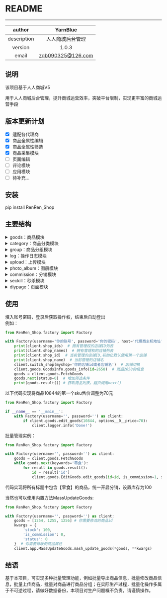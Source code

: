 # README
***
|   author    |     YarnBlue      |
|:-----------:|:-----------------:|
| description |     人人商城后台管理      |
|   version   |       1.0.3       |
|   email   | zqb090325@126.com |

## 说明
该项目基于人人商城V5

用于人人商城后台管理，提升商城运营效率，突破平台限制，实现更丰富的商城运营手段

## 版本更新计划
- [x] 适配各代理商
- [x] 商品全属性编辑
- [x] 商品全属性筛选
- [x] 商品采集模块
- [ ] 页面编辑
- [ ] 评论模块
- [ ] 应用模块
- [ ] 待补充...

## 安装
pip install RenRen_Shop

## 主要结构
<details><summary>goods：商品模块</summary>
goods_info : 商品信息<br>
add_goods : 增加商品<br>
edit_goods : 编辑商品<br>
FetchGoods : 获取商品列表<br>
fetch_goodsId_list: 筛选商品id列表<br>
filter_goods: 全属性筛选商品<br>
goods_key_value: 商品属性值
</details>
<details><summary>category：商品分类模块</summary>
category_list : 商品分类<br>
set_category: 批量设置分类
</details>
<details><summary>group：商品分组模块</summary>
groups_info : 商品分组信息<br>
FetchGroups : 获取商品分组列表<br>
add_group : 增加商品分组<br>
update_group : 更新商品分组
</details>
<details><summary>log：操作日志模块</summary>
log_info : 账户操作日志信息<br>
FetchLogList : 获取操作日志列表<br>
</details>
<details><summary>upload：上传模块</summary>
img_uploader : 上传图片<br>
</details>
<details><summary>photo_album：图册模块</summary>
add_album : 增加图片分组<br>
</details>
<details><summary>commission：分销模块</summary>
change_agent : 更换分销上下级<br>
FetchAgentList: 分销商列表<br>
FetchGoodsCommissionList: 分销商品列表<br>
cancel_goods_commission: 商品取消分销<br>
add_goods_commission: 商品开启分销
</details>
<details><summary>seckill：秒杀模块</summary>
seckill_add : 新增秒杀活动<br>
seckill_delete: 删除秒杀活动<br>
seckill_info: 秒杀活动信息<br>
seckill_edit: 编辑秒杀活动<br>
FetchSecKillList: 秒杀活动列表
</details>
<details><summary>diypage：页面模块</summary>
page_edit : 页面编辑<br>
page_info: 页面信息
</details>

## 使用
填入账号密码，登录后获取操作权，结束后自动登出<br>
例如：

```python
from RenRen_Shop.factory import Factory

with Factory(username='你的账号', password='你的密码', host='代理商主机地址') as client:
    print(client.shop_ids)  # 拥有管理权的店铺ID列表
    print(client.shop_names)  # 拥有管理权的店铺列表
    print(client.shop_id)  # 当前管理的店铺ID,初始化默认使用第一个店铺
    print(client.shop_name)  # 当前管理的店铺名
    client.switch_shop(myshop='你的店铺id或者店铺名')  # 店铺切换
    client.goods.GoodsInfo.goods_info(id=2658)  # 商品2658的信息
    goods = client.goods.FetchGoods
    goods.next(status=0)  # 增加筛选条件
    print(goods.result()) # 获取商品列表，翻页调用next()
```
以下代码实现将商品10844的第一个sku售价调整为70元
```python
from RenRen_Shop.factory import Factory

if __name__ == '__main__':
    with Factory(username='', password='') as client:
        if client.goods.edit_goods(10844, options__0__price=70):
            client.logger.info('Done!')
```

批量管理实例：
```python
from RenRen_Shop.factory import Factory

with Factory(username='', password='') as client:
    goods = client.goods.FetchGoods
    while goods.next(keywords='零食'):
        for result in goods.result():
            id = result['id']
            client.goods.EditGoods.edit_goods(id=id, is_commission=1, stock=100)

```
代码实现将所有标题中包含【零食】的商品，统一开启分销，设置库存为100

当然也可以使用内置方法MassUpdateGoods:
```python
from RenRen_Shop.factory import Factory

with Factory(username='', password='') as client:
    goods = [1254, 1255, 1256] # 你需要修改的商品id
    kwargs = {
        'stock': 100,
        'is_commission': 0,
        'status': 0
    }  # 你需要修改的商品属性
    client.app.MassUpdateGoods.mash_update_goods(*goods, **kwargs)
```
## 结语
基于本项目，可实现多种批量管理功能，例如批量导出商品信息，批量修改商品信息，批量上传商品，批量对商品进行商品分组；在实际生产过程，批量化操作多属于不可逆过程，请做好数据备份，本项目对生产问题概不负责，请谨慎操作。
